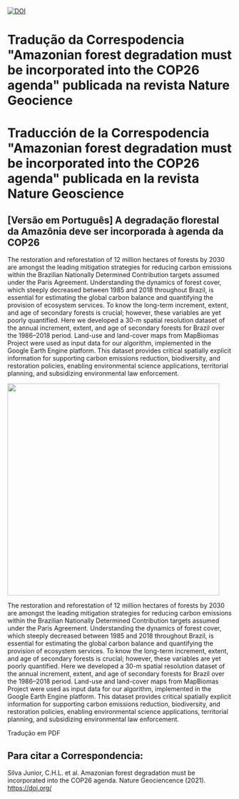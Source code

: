 [![DOI](https://zenodo.org/badge/doi/10.1038/s41559-020-01368-x.svg)](http://dx.doi.org/10.1038/s41559-020-01368-x)

# Tradução da Correspodencia "Amazonian forest degradation must be incorporated into the COP26 agenda" publicada na revista Nature Geocience
# Traducción de la Correspodencia "Amazonian forest degradation must be incorporated into the COP26 agenda" publicada en la revista Nature Geoscience

## [Versão em Português] A degradação florestal da Amazônia deve ser incorporada à agenda da COP26
The restoration and reforestation of 12 million hectares of forests by 2030 are amongst the leading mitigation strategies for reducing carbon emissions within the Brazilian Nationally Determined Contribution targets assumed under the Paris Agreement. Understanding the dynamics of forest cover, which steeply decreased between 1985 and 2018 throughout Brazil, is essential for estimating the global carbon balance and quantifying the provision of ecosystem services. To know the long-term increment, extent, and age of secondary forests is crucial; however, these variables are yet poorly quantified. Here we developed a 30-m spatial resolution dataset of the annual increment, extent, and age of secondary forests for Brazil over the 1986–2018 period. Land-use and land-cover maps from MapBiomas Project were used as input data for our algorithm, implemented in the Google Earth Engine platform. This dataset provides critical spatially explicit information for supporting carbon emissions reduction, biodiversity, and restoration policies, enabling environmental science applications, territorial planning, and subsidizing environmental law enforcement.

<img src="https://drive.google.com/uc?export=view&id=14V3whfA9IqoZIvs4SbOjiYszlNK8GVvZ" width="475">

The restoration and reforestation of 12 million hectares of forests by 2030 are amongst the leading mitigation strategies for reducing carbon emissions within the Brazilian Nationally Determined Contribution targets assumed under the Paris Agreement. Understanding the dynamics of forest cover, which steeply decreased between 1985 and 2018 throughout Brazil, is essential for estimating the global carbon balance and quantifying the provision of ecosystem services. To know the long-term increment, extent, and age of secondary forests is crucial; however, these variables are yet poorly quantified. Here we developed a 30-m spatial resolution dataset of the annual increment, extent, and age of secondary forests for Brazil over the 1986–2018 period. Land-use and land-cover maps from MapBiomas Project were used as input data for our algorithm, implemented in the Google Earth Engine platform. This dataset provides critical spatially explicit information for supporting carbon emissions reduction, biodiversity, and restoration policies, enabling environmental science applications, territorial planning, and subsidizing environmental law enforcement.

Tradução em PDF



## Para citar a Correspondencia: 
Silva Junior, C.H.L. et al. Amazonian forest degradation must be incorporated into the COP26 agenda. Nature Geociencence (2021). https://doi.org/

